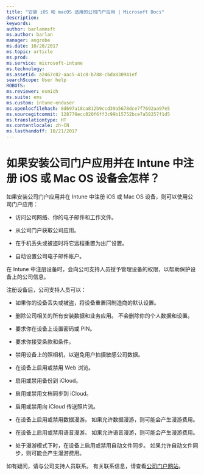 ```yaml
---
title: "安装 iOS 和 macOS 适用的公司门户应用 | Microsoft Docs"
description: 
keywords: 
author: barlanmsft
ms.author: barlan
manager: angrobe
ms.date: 10/20/2017
ms.topic: article
ms.prod: 
ms.service: microsoft-intune
ms.technology: 
ms.assetid: a2467c02-aac5-41c8-b788-cbda830941ef
searchScope: User help
ROBOTS: 
ms.reviewer: esmich
ms.suite: ems
ms.custom: intune-enduser
ms.openlocfilehash: 8d697a18ca812b9ccd39a5678dce7f7692aa97e5
ms.sourcegitcommit: 128770ecc820f6ff3c99b15752bce7a58257f1d5
ms.translationtype: HT
ms.contentlocale: zh-CN
ms.lasthandoff: 10/21/2017
---
```

# <a name="what-happens-if-you-install-the-company-portal-app-and-enroll-your-ios-or-macos-device-in-intune"></a>如果安装公司门户应用并在 Intune 中注册 iOS 或 Mac OS 设备会怎样？

如果安装公司门户应用并在 Intune 中注册 iOS 或 Mac OS 设备，则可以使用公司门户应用：

-   访问公司网络、你的电子邮件和工作文件。

-   从公司门户获取公司应用。

-   在手机丢失或被盗时将它远程重置为出厂设置。

-   自动设置公司电子邮件帐户。

在 Intune 中注册设备时，会向公司支持人员授予管理设备的权限，以帮助保护设备上的公司信息。

注册设备后，公司支持人员可以：

-   如果你的设备丢失或被盗，将设备重置回制造商的默认设置。

-   删除公司相关的所有安装数据和业务应用。 不会删除你的个人数据和设置。

-   要求你在设备上设置密码或 PIN。

-   要求你接受条款和条件。

-   禁用设备上的照相机，以避免用户拍摄敏感公司数据。

-   在设备上启用或禁用 Web 浏览。

-   启用或禁用备份到 iCloud。

-   启用或禁用文档同步到 iCloud。

-   启用或禁用向 iCloud 传送照片流。

-   在设备上启用或禁用数据漫游。 如果允许数据漫游，则可能会产生漫游费用。

-   在设备上启用或禁用语音漫游。 如果允许语音漫游，则可能会产生漫游费用。

-   处于漫游模式下时，在设备上启用或禁用自动文件同步。 如果允许自动文件同步，则可能会产生漫游费用。

如有疑问，请与公司支持人员联系。 有关联系信息，请查看[公司门户网站](https://portal.manage.microsoft.com)。
